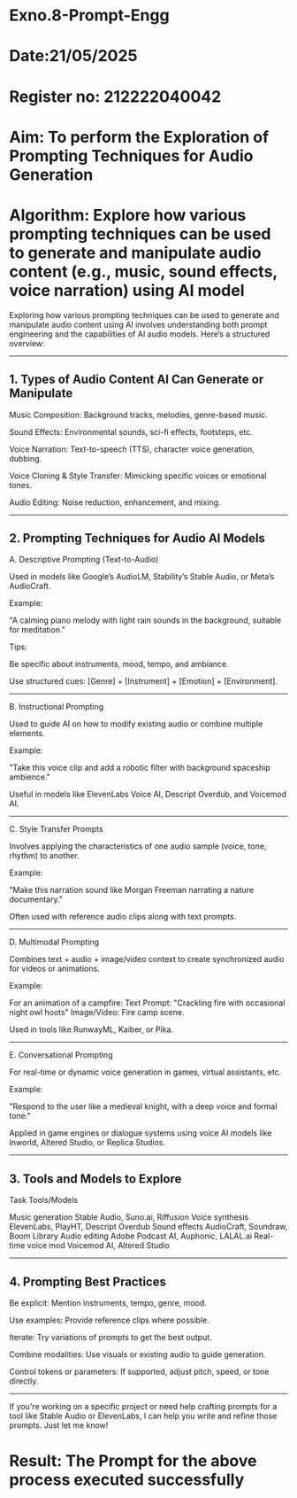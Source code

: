 # Exno.8-Prompt-Engg
# Date:21/05/2025
# Register no: 212222040042
# Aim: To perform the Exploration of Prompting Techniques for Audio Generation
# Algorithm: Explore how various prompting techniques can be used to generate and manipulate audio content (e.g., music, sound effects, voice narration) using AI model

Exploring how various prompting techniques can be used to generate and manipulate audio content using AI involves understanding both prompt engineering and the capabilities of AI audio models. Here’s a structured overview:


---

## 1. Types of Audio Content AI Can Generate or Manipulate

Music Composition: Background tracks, melodies, genre-based music.

Sound Effects: Environmental sounds, sci-fi effects, footsteps, etc.

Voice Narration: Text-to-speech (TTS), character voice generation, dubbing.

Voice Cloning & Style Transfer: Mimicking specific voices or emotional tones.

Audio Editing: Noise reduction, enhancement, and mixing.



---

## 2. Prompting Techniques for Audio AI Models

A. Descriptive Prompting (Text-to-Audio)

Used in models like Google’s AudioLM, Stability’s Stable Audio, or Meta’s AudioCraft.

Example:

"A calming piano melody with light rain sounds in the background, suitable for meditation."

Tips:

Be specific about instruments, mood, tempo, and ambiance.

Use structured cues: [Genre] + [Instrument] + [Emotion] + [Environment].




---

B. Instructional Prompting

Used to guide AI on how to modify existing audio or combine multiple elements.

Example:

"Take this voice clip and add a robotic filter with background spaceship ambience."

Useful in models like ElevenLabs Voice AI, Descript Overdub, and Voicemod AI.



---

C. Style Transfer Prompts

Involves applying the characteristics of one audio sample (voice, tone, rhythm) to another.

Example:

"Make this narration sound like Morgan Freeman narrating a nature documentary."

Often used with reference audio clips along with text prompts.



---

D. Multimodal Prompting

Combines text + audio + image/video context to create synchronized audio for videos or animations.

Example:

For an animation of a campfire:
Text Prompt: "Crackling fire with occasional night owl hoots"
Image/Video: Fire camp scene.

Used in tools like RunwayML, Kaiber, or Pika.



---

E. Conversational Prompting

For real-time or dynamic voice generation in games, virtual assistants, etc.

Example:

"Respond to the user like a medieval knight, with a deep voice and formal tone."

Applied in game engines or dialogue systems using voice AI models like Inworld, Altered Studio, or Replica Studios.



---

## 3. Tools and Models to Explore

Task	Tools/Models

Music generation	Stable Audio, Suno.ai, Riffusion
Voice synthesis	ElevenLabs, PlayHT, Descript Overdub
Sound effects	AudioCraft, Soundraw, Boom Library
Audio editing	Adobe Podcast AI, Auphonic, LALAL.ai
Real-time voice mod	Voicemod AI, Altered Studio



---

## 4. Prompting Best Practices

Be explicit: Mention instruments, tempo, genre, mood.

Use examples: Provide reference clips where possible.

Iterate: Try variations of prompts to get the best output.

Combine modalities: Use visuals or existing audio to guide generation.

Control tokens or parameters: If supported, adjust pitch, speed, or tone directly.



---

If you're working on a specific project or need help crafting prompts for a tool like Stable Audio or ElevenLabs, I can help you write and refine those prompts. Just let me know!


# Result: The Prompt for the above process executed successfully
